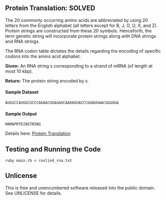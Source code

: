 ## Protein Translation: SOLVED

The 20 commonly occurring amino acids are abbreviated by using 20 letters from the English alphabet (all letters except for B, J, O, U, X, and Z). Protein strings are constructed from these 20 symbols. Henceforth, the term genetic string will incorporate protein strings along with DNA strings and RNA strings.

The RNA codon table dictates the details regarding the encoding of specific codons into the amino acid alphabet.

**Given:** An RNA string s corresponding to a strand of mRNA (of length at most 10 kbp).

**Return:** The protein string encoded by s.

#### Sample Dataset

    AUGGCCAUGGCGCCCAGAACUGAGAUCAAUAGUACCCGUAUUAACGGGUGA

#### Sample Output

    MAMAPRTEINSTRING
    
Details here: [Protein Translation](http://rosalind.info/problems/prot/)
    
## Testing and Running the Code

    ruby main.rb < roslind_rna.txt
    
## Unlicense

This is free and unencumbered software released into the public domain.  See UNLICENSE for details.
